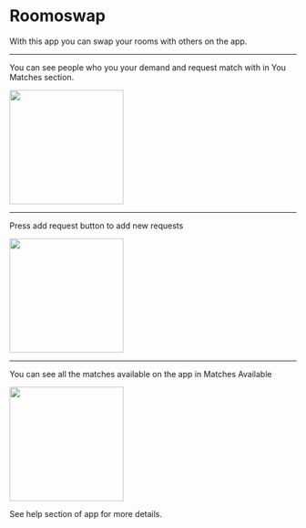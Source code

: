 # Roomoswap

With this app you can swap your rooms with others on the app.

---

You can see people who you your demand and request match with in You Matches section. <br>

<img src ="https://user-images.githubusercontent.com/101785829/210546445-1299a1aa-bd8f-4fb8-a8ec-edcde3799e3d.png" width ="200"/>

---

Press add request button to add new requests

<img src ="https://user-images.githubusercontent.com/101785829/193220534-2cd389cd-1bfc-4e6f-a661-c44f05edd737.png" width ="200"/>

---

You can see all the matches available on the app in Matches Available

<img src ="https://user-images.githubusercontent.com/101785829/210546564-97a37449-7d93-4d1f-8c02-a041d16b7372.png" width ="200"/>

See help section of app for more details.
